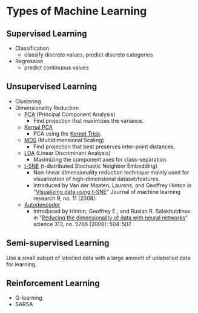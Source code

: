 # Types of Machine Learning 

## Supervised Learning

- Classification 
    - classify discrete values, predict discrete categories
- Regression
    - predict continuous values

## Unsupervised Learning

- Clustering
- Dimensionality Reduction
    - [PCA](https://en.wikipedia.org/wiki/Principal_component_analysis) (Principal Component Analysis)
        - Find projection that maximizes the variance.
    - [Kernal PCA](https://en.wikipedia.org/wiki/Kernel_principal_component_analysis)
        - PCA using the [Kernel Trick](https://en.wikipedia.org/wiki/Kernel_method).
    - [MDS](https://en.wikipedia.org/wiki/Multidimensional_scaling) (Multidimensional Scaling)
        - Find projection that best preserves inter-point distances.
    - [LDA](https://en.wikipedia.org/wiki/Linear_discriminant_analysis) (Linear Discriminant Analysis)
        - Maximizing the component axes for class-separation.
    - [t-SNE](https://en.wikipedia.org/wiki/T-distributed_stochastic_neighbor_embedding) (t-distributed Stochastic Neighbor Embedding)
        - Non-linear dimensionality reduction technique mainly used for visualization of high-dimensional dataset/features.
        - Introduced by Van der Maaten, Laurens, and Geoffrey Hinton in "[Visualizing data using t-SNE](https://www.jmlr.org/papers/volume9/vandermaaten08a/vandermaaten08a.pdf)" Journal of machine learning research 9, no. 11 (2008).
    - [Autodencoder](https://en.wikipedia.org/wiki/Autoencoder)
        - Introduced by Hinton, Geoffrey E., and Ruslan R. Salakhutdinov. in "[Reducing the dimensionality of data with neural networks](https://www.science.org/doi/full/10.1126/science.1127647)" science 313, no. 5786 (2006): 504-507.

## Semi-supervised Learning

Use a small subset of labelled data with a large amount of unlabelled data for learning.

## Reinforcement Learning

- Q-learning
- SARSA